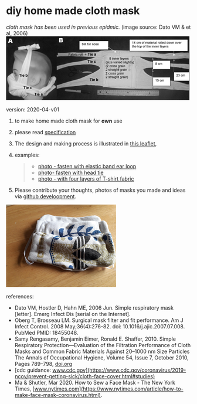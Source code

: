 # diy home made cloth mask

*cloth mask has been used in previous epidmic.* (image source: Dato VM & et al, 2006)
![mask that has been used before.](images/maskManUsedBeforeV1.png)


version: 2020-04-v01 

1. to make home made cloth mask for **own** use

2. please read [specification](README.md)

3. The design and making process is illustrated in [this leaflet](p01to11v4.pdf),

4. examples:
    >* [photo - fasten with elastic band ear loop](photoMaskElasticType600x600pixel.png)
    >* [photo- fasten with head tie](photoMaskTieType600x600pixel.png)
    >* [photo - with four layers of T-shirt fabric](photoMaskElasticTypeOnThreeLayersOfTShirtFabric.png)
    
    
5. Please contribute your thoughts, photos of masks you made and ideas via [github develoopment](https://github.com/chitakchan/cloth-mask).  


![photo - with four layers of T-shirt fabric](images/photoMaskElasticTypeOnThreeLayersOfTShirtFabric300x300pixel.png)




references:

* Dato VM, Hostler D, Hahn ME, 2006 Jun. Simple respiratory mask [letter]. Emerg Infect Dis [serial on the Internet]. 
* Oberg T, Brosseau LM. Surgical mask filter and fit performance. Am J Infect	Control. 2008 May;36(4):276-82. doi: 10.1016/j.ajic.2007.07.008. PubMed PMID:	18455048.
* Samy Rengasamy, Benjamin Eimer, Ronald E. Shaffer, 2010.  Simple Respiratory Protection—Evaluation of the Filtration Performance of Cloth Masks and Common Fabric Materials Against 20–1000 nm Size Particles 
The Annals of Occupational Hygiene, Volume 54, Issue 7, October 2010, Pages 789–798, [doi.org](https://doi.org/10.1093/annhyg/meq044)
* [cdc guidance: www.cdc.gov](https://www.cdc.gov/coronavirus/2019-ncov/prevent-getting-sick/cloth-face-cover.html#studies) 
* Ma & Shutler, Mar 2020.  How to Sew a Face Mask - The New York Times, [www.nytimes.com](https://www.nytimes.com/article/how-to-make-face-mask-coronavirus.html).


